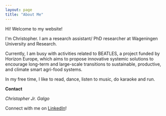 ```yaml
---
layout: page
title: "About Me"
---
```


Hi! Welcome to my website!

I'm Christopher. I am a research assistant/ PhD researcher at Wageningen University and Research. 

Currently, I am busy with activities related to BEATLES, a project funded by Horizon Europe, which aims to propose innovative systemic solutions to encourage long-term and large-scale transitions to sustainable, productive, and climate smart agri-food systems.

In my free time, I like to read, dance, listen to music, do karaoke and run. 

**Contact**

*Christopher Jr. Galgo*

Connect with me on [LinkedIn](https://www.linkedin.com/public-profile/settings?trk=d_flagship3_profile_self_view_public_profile)!
 
